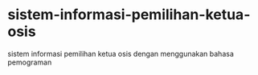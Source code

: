 # sistem-informasi-pemilihan-ketua-osis
sistem informasi pemilihan ketua osis dengan menggunakan bahasa pemograman
